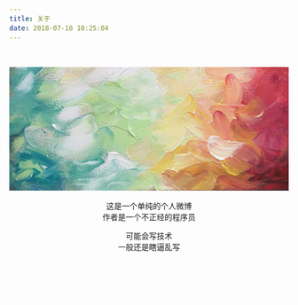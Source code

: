 ```yaml
---
title: 关于
date: 2018-07-18 10:25:04
---
```

<br>

![](index/true.jpeg)

<center>这是一个单纯的个人微博<br>作者是一个不正经的程序员

可能会写技术<br>一般还是瞎逼乱写</center>
<br>
<center style="color:#FCFCFC">愿你三冬暖 愿你春不寒
愿你天黑有灯 下雨有伞
愿你路上有人陪伴
</center>
<center style="color:#FCFCFC">你是非常可爱的人
真应该遇到最好的人
我也真希望我就是</center>